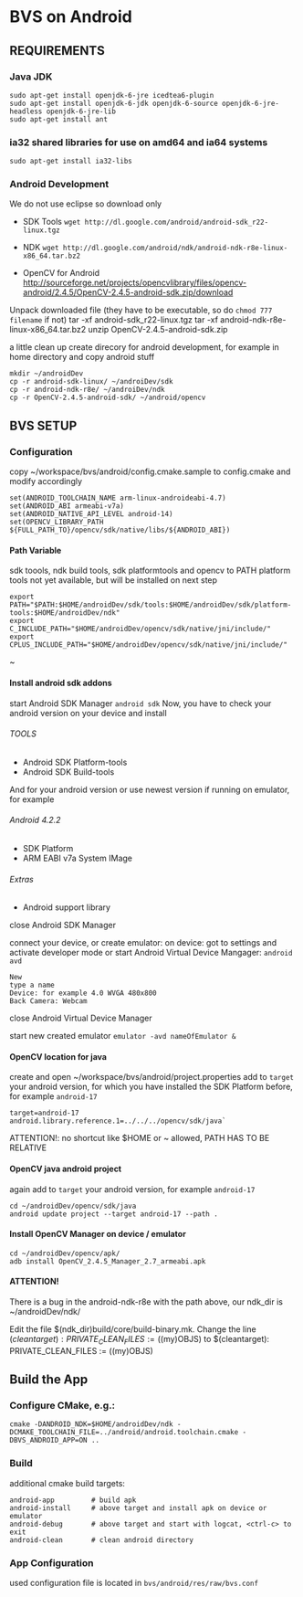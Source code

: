 # BVS on Android


## REQUIREMENTS

### Java JDK

	sudo apt-get install openjdk-6-jre icedtea6-plugin
	sudo apt-get install openjdk-6-jdk openjdk-6-source openjdk-6-jre-headless openjdk-6-jre-lib
	sudo apt-get install ant


### ia32 shared libraries for use on amd64 and ia64 systems
	sudo apt-get install ia32-libs

### Android Development 
We do not use eclipse so download only

* SDK Tools `wget http://dl.google.com/android/android-sdk_r22-linux.tgz`

* NDK `wget http://dl.google.com/android/ndk/android-ndk-r8e-linux-x86_64.tar.bz2`

* OpenCV for Android http://sourceforge.net/projects/opencvlibrary/files/opencv-android/2.4.5/OpenCV-2.4.5-android-sdk.zip/download

Unpack downloaded file (they have to be executable, so do `chmod 777 filename` if not)
	tar -xf android-sdk_r22-linux.tgz
	tar -xf android-ndk-r8e-linux-x86_64.tar.bz2
	unzip OpenCV-2.4.5-android-sdk.zip

a little clean up
create direcory for android development, for example in home directory and copy android stuff

	mkdir ~/androidDev
	cp -r android-sdk-linux/ ~/androiDev/sdk
	cp -r android-ndk-r8e/ ~/androiDev/ndk
	cp -r OpenCV-2.4.5-android-sdk/ ~/android/opencv


## BVS SETUP
### Configuration
copy ~/workspace/bvs/android/config.cmake.sample to config.cmake and modify accordingly

	set(ANDROID_TOOLCHAIN_NAME arm-linux-androideabi-4.7)
	set(ANDROID_ABI armeabi-v7a)
	set(ANDROID_NATIVE_API_LEVEL android-14)
	set(OPENCV_LIBRARY_PATH ${FULL_PATH_TO}/opencv/sdk/native/libs/${ANDROID_ABI})


#### Path Variable 

sdk toools, ndk build tools, sdk platformtools and opencv to PATH 
platform tools not yet available, but will be installed on next step

	export PATH="$PATH:$HOME/androidDev/sdk/tools:$HOME/androidDev/sdk/platform-tools:$HOME/androidDev/ndk"
	export C_INCLUDE_PATH="$HOME/androidDev/opencv/sdk/native/jni/include/"
	export CPLUS_INCLUDE_PATH="$HOME/androidDev/opencv/sdk/native/jni/include/"
~                               

#### Install android sdk addons

start Android SDK Manager `android sdk`
Now, you have to check your android version on your device and install

###### TOOLS
* Android SDK Platform-tools
* Android SDK Build-tools

And for your android version or use newest version if running on emulator,
for example

###### Android 4.2.2
* SDK Platform
* ARM EABI v7a System IMage

###### Extras
* Android support library

close Android SDK Manager

connect your device, or create emulator:
on device: got to settings and activate developer mode
or
start Android Virtual Device Mangager: `android avd`
	
	New
	type a name
	Device: for example 4.0 WVGA 480x800
	Back Camera: Webcam 

close Android Virtual Device Manager

start new created emulator `emulator -avd nameOfEmulator &`

#### OpenCV location for java

create and open ~/workspace/bvs/android/project.properties
add to `target` your android version, for which you have installed the SDK Platform before, for example `android-17`

	target=android-17
	android.library.reference.1=../../../opencv/sdk/java`
	
ATTENTION!: no shortcut like $HOME or ~  allowed, PATH HAS TO BE RELATIVE


#### OpenCV java android project

again add to `target` your android version, for example `android-17`

	cd ~/androidDev/opencv/sdk/java
	android	update project --target android-17 --path .

#### Install OpenCV Manager on device / emulator

	cd ~/androidDev/opencv/apk/
	adb install OpenCV_2.4.5_Manager_2.7_armeabi.apk

#### ATTENTION!
There is a bug in the android-ndk-r8e 
with the path above, our ndk_dir is ~/androidDev/ndk/

Edit the file $(ndk_dir)build/core/build-binary.mk. Change the line
$(cleantarget): PRIVATE_CLEAN_FILES := ($(my)OBJS)
to
$(cleantarget): PRIVATE_CLEAN_FILES := $($(my)OBJS)

## Build the App

### Configure CMake, e.g.:
	
	cmake -DANDROID_NDK=$HOME/androidDev/ndk -DCMAKE_TOOLCHAIN_FILE=../android/android.toolchain.cmake -DBVS_ANDROID_APP=ON ..


### Build  
additional cmake build targets:

	android-app         # build apk
	android-install	    # above target and install apk on device or emulator 
	android-debug       # above target and start with logcat, <ctrl-c> to exit
	android-clean       # clean android directory

### App Configuration
used configuration file is located in `bvs/android/res/raw/bvs.conf`

